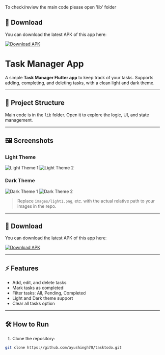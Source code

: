 To check/review the main code please open 'lib' folder

## 📱 Download
You can download the latest APK of this app here:

[![Download APK](https://img.shields.io/badge/Download-APK-blue?style=for-the-badge&logo=android)](https://github.com/ayushingh70/tasktodo/releases/tag/v1.0)



# Task Manager App

A simple **Task Manager Flutter app** to keep track of your tasks. Supports adding, completing, and deleting tasks, with a clean light and dark theme.

---

## 📂 Project Structure
Main code is in the `lib` folder. Open it to explore the logic, UI, and state management.

---

## 🖼️ Screenshots

### Light Theme
![Light Theme 1](images/light1.png)
![Light Theme 2](images/light2.png)

### Dark Theme
![Dark Theme 1](images/dark1.png)
![Dark Theme 2](images/dark2.png)

> Replace `images/light1.png`, etc. with the actual relative path to your images in the repo.

---

## 📱 Download

You can download the latest APK of this app here:

[![Download APK](https://img.shields.io/badge/Download-APK-blue?style=for-the-badge&logo=android)](https://github.com/ayushingh70/tasktodo/releases/latest/download/app-release.apk)

---

## ⚡ Features
- Add, edit, and delete tasks
- Mark tasks as completed
- Filter tasks: All, Pending, Completed
- Light and Dark theme support
- Clear all tasks option

---

## 🛠️ How to Run
1. Clone the repository:
```bash
git clone https://github.com/ayushingh70/tasktodo.git
